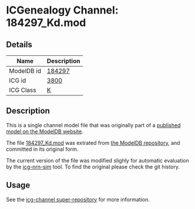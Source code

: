 # ICGenealogy Channel: 184297\_Kd.mod

## Details

Name | Description
---- | -----------
ModelDB id | [184297](http://senselab.med.yale.edu/ModelDB/ShowModel.cshtml?model=184297)
ICG id | [3800](http://icg.neurotheory.ox.ac.uk/channels/1/3800)
ICG Class | [K](http://icg.neurotheory.ox.ac.uk/channels/1)

## Description

This is a single channel model file that was originally part of a [published model on the ModelDB website](http://senselab.med.yale.edu/mModelDB/ShowModel.cshtml?model=184297).


The file [184297\_Kd.mod](184297_Kd.mod) was extrated from [the ModelDB repository](http://senselab.med.yale.edu/ModelDB/ShowModel.cshtml?model=184297), and committed in its original form.

The current version of the file was modified slighly for automatic evaluation by the [icg-nrn-sim](https://github.com/icgenealogy/icg-nrn-sim) tool. To find the original please check the git history.


## Usage

See the [icg-channel super-repository](https://github.com/icgenealogy/icg-channels) for more information.